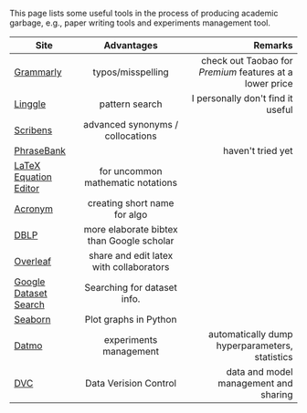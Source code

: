 This page lists some useful tools in the process of producing academic garbage, e.g., paper writing tools and experiments management tool.


| Site       | Advantages        | Remarks |
| ------------- |:--------------:|------------:|
| [Grammarly](https://grammarly.com) | typos/misspelling |  check out Taobao for *Premium* features at a lower price
| [Linggle](https://linggle.com/) | pattern search  |     I personally don't find it useful |
| [Scribens](https://www.scribens.com/) | advanced synonyms / collocations |
| [PhraseBank](http://www.phrasebank.manchester.ac.uk/) |  | haven't tried yet 
| [LaTeX Equation Editor](http://latex.codecogs.com/eqneditor/editor.php) | for uncommon mathematic notations |
| [Acronym](http://acronymify.com/) | creating short name for algo |
| [DBLP](https://dblp.uni-trier.de/) | more elaborate bibtex than Google scholar |
| [Overleaf](https://www.overleaf.com/) | share and edit latex with collaborators |
| [Google Dataset Search](https://toolbox.google.com/datasetsearch) | Searching for dataset info. |    |
|[Seaborn](http://seaborn.pydata.org/index.html) | Plot graphs in Python |  |
|[Datmo](https://github.com/datmo/datmo) | experiments management | automatically dump hyperparameters, statistics |
|[DVC](https://github.com/iterative/dvc) | Data Verision Control | data and model management and sharing |
